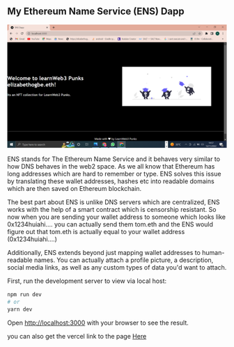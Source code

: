 

## My Ethereum Name Service (ENS) Dapp

![](./public/Screenshot%20(55).png)

ENS stands for The Ethereum Name Service and it behaves very similar to how DNS behaves in the web2 space. As we all know that Ethereum has long addresses which are hard to remember or type. ENS solves this issue by translating these wallet addresses, hashes etc into readable domains which are then saved on Ethereum blockchain.

The best part about ENS is unlike DNS servers which are centralized, ENS works with the help of a smart contract which is censorship resistant. So now when you are sending your wallet address to someone which looks like 0x1234huiahi.... you can actually send them tom.eth and the ENS would figure out that tom.eth is actually equal to your wallet address (0x1234huiahi....)

Additionally, ENS extends beyond just mapping wallet addresses to human-readable names. You can actually attach a profile picture, a description, social media links, as well as any custom types of data you'd want to attach.

First, run the development server to view via local host:

```bash
npm run dev
# or
yarn dev
```

Open [http://localhost:3000](http://localhost:3000) with your browser to see the result.

you can also get the vercel link to the page
[Here](https://https-github-com-elizabeth-ogbee-ens-dapp-git.vercel.app/)



